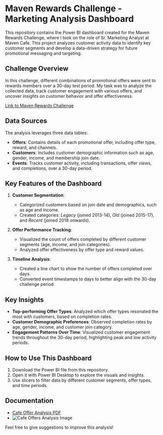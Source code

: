 # Maven Rewards Challenge - Marketing Analysis Dashboard

This repository contains the Power BI dashboard created for the Maven Rewards Challenge, where I took on the role of Sr. Marketing Analyst at Maven Cafe. This project analyzes customer activity data to identify key customer segments and develop a data-driven strategy for future promotional messaging and targeting.

## Challenge Overview
In this challenge, different combinations of promotional offers were sent to rewards members over a 30-day test period. My task was to analyze the collected data, track customer engagement with various offers, and uncover insights on customer behavior and offer effectiveness.

[Link to Maven Rewards Challenge](https://mavenanalytics.io/challenges/maven-rewards-challenge/404c6060-60eb-400f-9bce-c3b9f97e9d5a)

## Data Sources
The analysis leverages three data tables:
- **Offers**: Contains details of each promotional offer, including offer type, reward, and channels.
- **Customers**: Includes customer demographic information such as age, gender, income, and membership join date.
- **Events**: Tracks customer activity, including transactions, offer views, and completions, over a 30-day period.

## Key Features of the Dashboard
1. **Customer Segmentation**:
   - Categorized customers based on join date and demographics, such as age and income.
   - Created categories: *Legacy* (joined 2013-14), *Old* (joined 2015-17), and *Recent* (joined 2018 onwards).

2. **Offer Performance Tracking**:
   - Visualized the count of offers completed by different customer segments (age, income, and join categories).
   - Analyzed offer effectiveness by offer type and reward values.

3. **Timeline Analysis**:
   - Created a line chart to show the number of offers completed over days.
   - Converted event timestamps to days to better align with the 30-day challenge period.

## Key Insights
- **Top-performing Offer Types**: Analyzed which offer types resonated the most with customers, based on completion rates.
- **Customer Demographic Preferences**: Observed completion rates by age, gender, income, and customer join category.
- **Engagement Patterns Over Time**: Visualized customer engagement trends throughout the 30-day period, highlighting peak and low activity periods.

## How to Use This Dashboard
1. Download the Power BI file from this repository.
2. Open it with Power BI Desktop to explore the visuals and insights.
3. Use slicers to filter data by different customer segments, offer types, and time periods.

## Documentation

- [Cafe Offer Analysis PDF](https://github.com/user-attachments/files/17607322/Cafe_Offer_Analysis.pdf)
- ![Cafe Offers Analysis Image](https://github.com/user-attachments/assets/18822a61-ae43-4e6f-ba65-22bb3f6b683d)

Feel free to give suggestions to improve this analysis!
